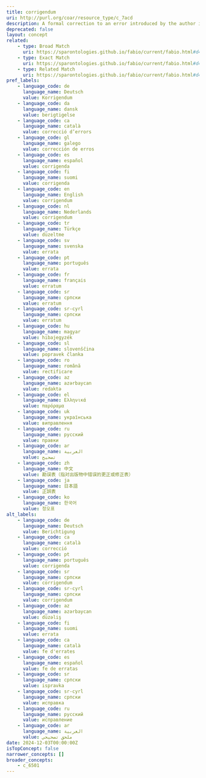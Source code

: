 ```yaml
---
title: corrigendum
uri: http://purl.org/coar/resource_type/c_7acd
description: A formal correction to an error introduced by the author into a previously published document. (adapted from https://sparontologies.github.io/fabio/current/fabio.html#d4e2712)
deprecated: false
layout: concept
related:
    - type: Broad Match
      uri: https://sparontologies.github.io/fabio/current/fabio.html#d4e2698
    - type: Exact Match
      uri: https://sparontologies.github.io/fabio/current/fabio.html#d4e2712
    - type: Related Match
      uri: https://sparontologies.github.io/fabio/current/fabio.html#d4e3154
pref_labels:
    - language_code: de
      language_name: Deutsch
      value: Korrigendum
    - language_code: da
      language_name: dansk
      value: berigtigelse
    - language_code: ca
      language_name: català
      value: correcció d’errors
    - language_code: gl
      language_name: galego
      value: corrección de erros
    - language_code: es
      language_name: español
      value: corrigenda
    - language_code: fi
      language_name: suomi
      value: corrigenda
    - language_code: en
      language_name: English
      value: corrigendum
    - language_code: nl
      language_name: Nederlands
      value: corrigendum
    - language_code: tr
      language_name: Türkçe
      value: düzeltme
    - language_code: sv
      language_name: svenska
      value: errata
    - language_code: pt
      language_name: português
      value: errata
    - language_code: fr
      language_name: français
      value: erratum
    - language_code: sr
      language_name: српски
      value: erratum
    - language_code: sr-cyrl
      language_name: српски
      value: erratum
    - language_code: hu
      language_name: magyar
      value: hibajegyzék
    - language_code: sl
      language_name: slovenščina
      value: popravek članka
    - language_code: ro
      language_name: română
      value: rectificare
    - language_code: az
      language_name: azərbaycan
      value: redaktə
    - language_code: el
      language_name: Ελληνικά
      value: παρόραμα
    - language_code: uk
      language_name: українська
      value: виправлення
    - language_code: ru
      language_name: русский
      value: правки
    - language_code: ar
      language_name: العربية
      value: تصحيح
    - language_code: zh
      language_name: 中文
      value: 勘误表（指对出版物中错误的更正或修正表）
    - language_code: ja
      language_name: 日本語
      value: 正誤表
    - language_code: ko
      language_name: 한국어
      value: 정오표
alt_labels:
    - language_code: de
      language_name: Deutsch
      value: Berichtigung
    - language_code: ca
      language_name: català
      value: correcció
    - language_code: pt
      language_name: português
      value: corrigenda
    - language_code: sr
      language_name: српски
      value: corrigendum
    - language_code: sr-cyrl
      language_name: српски
      value: corrigendum
    - language_code: az
      language_name: azərbaycan
      value: düzəliş
    - language_code: fi
      language_name: suomi
      value: errata
    - language_code: ca
      language_name: català
      value: fe d'errates
    - language_code: es
      language_name: español
      value: fe de erratas
    - language_code: sr
      language_name: српски
      value: ispravka
    - language_code: sr-cyrl
      language_name: српски
      value: исправка
    - language_code: ru
      language_name: русский
      value: исправление
    - language_code: ar
      language_name: العربية
      value: ملحق تصحيحي
date: 2024-12-03T00:00:00Z
isTopConcept: false
narrower_concepts: []
broader_concepts:
    - c_6501
---
```


